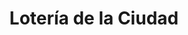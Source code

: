 ---
title: "Lotería de la Ciudad"
url: /ciudad-autonoma-de-buenos-aires/loteria-de-la-ciudad-avenida-cordoba-2/
shop: lotería
---